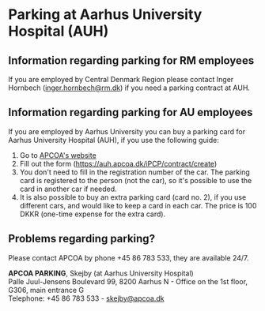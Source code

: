 # Parking at Aarhus University Hospital (AUH)


## Information regarding parking for RM employees
If you are employed by Central Denmark Region please contact Inger Hornbech (inger.hornbech@rm.dk) if you need a parking contract at AUH.

## Information regarding parking for AU employees
If you are employed by Aarhus University you can buy a parking card for Aarhus University Hospital (AUH), if you use the following guide:
1. 	Go to [APCOA's website](https://www.apcoa.dk/index.php?id=5570)
2. 	Fill out the form (https://auh.apcoa.dk/iPCP/contract/create)
3. 	You don't need to fill in the registration number of the car. The parking card is registered to the person (not the car), so it's possible to use the card in another car if needed.
4. 	It is also possible to buy an extra parking card (card no. 2), if you use different cars, and would like to keep a card in each car. The price is 100 DKKR (one-time expense for the extra card).

## Problems regarding parking? 
Please contact APCOA by phone +45 86 783 533, they are available 24/7.

**APCOA PARKING**, Skejby (at Aarhus University Hospital)  
Palle Juul-Jensens Boulevard 99, 8200 Aarhus N - Office on the 1st floor, G306, main entrance G  
Telephone: +45 86 783 533 - skejby@apcoa.dk
